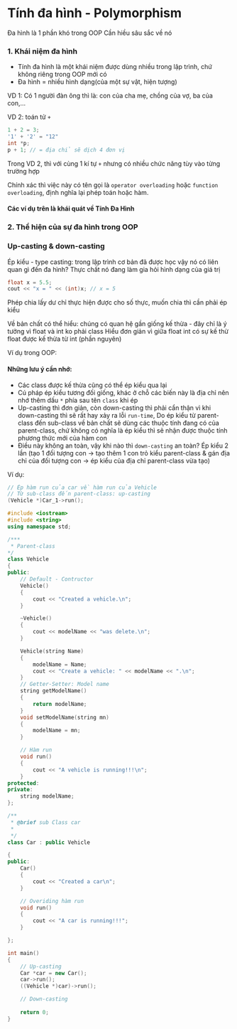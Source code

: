 # Tính đa hình - Polymorphism

Đa hình là 1 phần khó trong OOP 
Cần hiều sâu sắc về nó 

<h3>1. Khái niệm đa hình</h3>

- Tính đa hình là một khái niệm được dùng nhiều trong lập trình, chứ không riêng trong OOP mới có
- Đa hình = nhiều hình dạng(của một sự vật, hiện tượng)

VD 1: Có 1 người đàn ông thì là: con của cha mẹ, chồng của vợ, ba của con,...

VD 2: toán tử `+` 

```C++
1 + 2 = 3;
'1' + '2' = "12"
int *p;
p + 1; // = địa chỉ sẽ dịch 4 đơn vị 
```

Trong VD 2, thì với cùng 1 kí tự `+` nhưng có nhiều chức năng tùy vào từng trường hợp 

Chính xác thì việc này có tên gọi là `operator overloading` hoặc `function overloading`, định nghĩa lại phép toán hoặc hàm.

<h4>Các ví dụ trên là khái quát về Tính Đa Hình</h4>

<h3>2. Thể hiện của sự đa hình trong OOP<h3>
<h3>Up-casting & down-casting</h3>

Ép kiểu - type casting: trong lập trình cơ bản đã được học
vậy nó có liên quan gì đến đa hình? Thực chất nó đang làm gia hỏi hình dạng của giá trị 

```c++
float x = 5.5;
cout << "x = " << (int)x; // x = 5
```

Phép chia lấy dư chỉ thực hiện được cho số thực, muốn chia thì cần phải ép kiểu

Về bản chất có thể hiểu: chúng có quan hệ gần giống kế thừa - đây chỉ là ý tưởng vì float và int ko phải class
Hiểu đơn giản vì giữa float int có sự kế thừ 
float được kế thừa từ int (phần nguyên)

Ví dụ trong OOP:
<h4>
    Những lưu ý cần nhớ:
</h4>

- Các class được kế thừa cũng có thể ép kiểu qua lại
- Cú pháp ép kiểu tương đối giống, khác ở chỗ các biến này là địa chỉ nên nhớ thêm dấu `*` phía sau tên `class` khi ép
- Up-casting thì đơn giản, còn down-casting thì phải cẩn thận vì khi down-casting thì sẽ rất hay xảy ra lỗi `run-time`, Do ép kiểu từ parent-class đến sub-class về bản chất sẽ dùng các thuộc tính đang có của parent-class, chứ không có nghĩa là ép kiểu thì sẽ nhận được thuộc tính phương thức mới của hàm con
- Điều này không an toàn, vậy khi nào thì `down-casting` an toàn? Ép kiểu 2 lần (tạo 1 đối tượng con -> tạo thêm 1 con trỏ kiểu parent-class & gán địa chỉ của đối tượng con -> ép kiểu của địa chỉ parent-class vừa tạo) 

Ví dụ:
```C++
// Ép hàm run của car về hàm run của Vehicle 
// Từ sub-class đến parent-class: up-casting
(Vehicle *)Car_1->run();

```
  

```c++
#include <iostream>
#include <string>
using namespace std;

/***
 * Parent-class
*/
class Vehicle
{
public:
    // Default - Contructor 
    Vehicle()
    {
        cout << "Created a vehicle.\n";
    }

    ~Vehicle()
    {
        cout << modelName << "was delete.\n";
    }

    Vehicle(string Name)
    {
        modelName = Name;
        cout << "Create a vehicle: " << modelName << ".\n";
    }
    // Getter-Setter: Model name
    string getModelName()
    {
        return modelName;
    }
    void setModelName(string mn)
    {
        modelName = mn;
    }

    // Hàm run
    void run()
    {
        cout << "A vehicle is running!!!\n";
    } 
protected:
private:
    string modelName;
};

/**
 * @brief sub Class car 
 * 
 */
class Car : public Vehicle

{
public:
    Car()
    {
        cout << "Created a car\n";
    } 

    // Overiding hàm run
    void run()
    {
        cout << "A car is running!!!";
    }

};

int main()
{
    // Up-casting
    Car *car = new Car();
    car->run();
    ((Vehicle *)car)->run();

    // Down-casting
    
    return 0;
}
```









